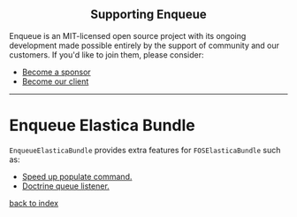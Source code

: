 <h2 align="center">Supporting Enqueue</h2>

Enqueue is an MIT-licensed open source project with its ongoing development made possible entirely by the support of community and our customers. If you'd like to join them, please consider:

- [Become a sponsor](https://www.patreon.com/makasim)
- [Become our client](http://forma-pro.com/)

---

# Enqueue Elastica Bundle

`EnqueueElasticaBundle` provides extra features for `FOSElasticaBundle` such as:

* [Speed up populate command.](https://github.com/FriendsOfSymfony/FOSElasticaBundle/blob/master/doc/cookbook/speed-up-populate-command.md)
* [Doctrine queue listener.](https://github.com/FriendsOfSymfony/FOSElasticaBundle/blob/master/doc/cookbook/doctrine-queue-listener.md)

[back to index](../index.md)
